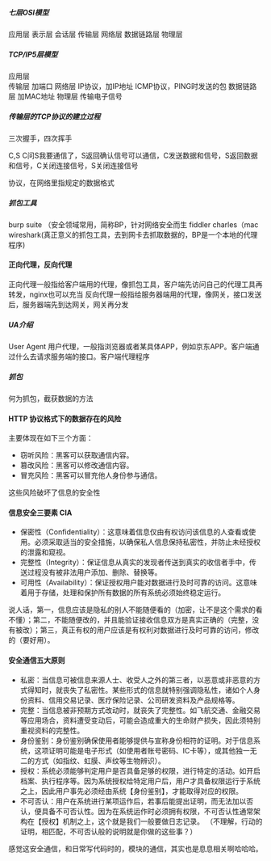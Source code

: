


##### 七层OSI模型
应用层
表示层
会话层
传输层
网络层
数据链路层
物理层

##### TCP/IP5层模型
应用层  
传输层   加端口
网络层   IP协议，加IP地址   ICMP协议，PING时发送的包
数据链路层   加MAC地址
物理层   传输电子信号


##### 传输层的TCP协议的建立过程
三次握手，四次挥手

C,S
C问S我要通信了，S返回确认信号可以通信，C发送数据和信号，S返回数据和信号，C关闭连接信号，S关闭连接信号

协议，在网络里指规定的数据格式

##### 抓包工具
burp  suite （安全领域常用，简称BP，针对网络安全而生    fiddler   charles（mac    wireshark(真正意义的抓包工具，去到网卡去抓取数据的，BP是一个本地的代理程序)


#### 正向代理，反向代理
正向代理一般指给客户端用的代理，像抓包工具，客户端先访问自己的代理工具再转发，nginx也可以充当
反向代理一般指给服务器端用的代理，像网关，接口发送后，服务器端先到达网关，网关再分发


##### UA介绍 
User Agent 用户代理，一般指浏览器或者某具体APP，例如京东APP。客户端通过什么去请求服务端的接口。客户端代理程序

##### 抓包
何为抓包，截获数据的方法

#### HTTP 协议格式下的数据存在的风险
主要体现在如下三个方面：
+ 窃听风险：黑客可以获取通信内容。
+ 篡改风险：黑客可以修改通信内容。
+ 冒充风险：黑客可以冒充他人身份参与通信。

这些风险破坏了信息的安全性

#### 信息安全三要素 CIA
+ 保密性（Confidentiality）：这意味着信息仅由有权访问该信息的人查看或使用。必须采取适当的安全措施，以确保私人信息保持私密性，并防止未经授权的泄露和窥视。
+ 完整性（Integrity）：保证信息从真实的发现者传送到真实的收信者手中，传送过程没有被非法用户添加、删除、替换等。
+ 可用性（Availability）：保证授权用户能对数据进行及时可靠的访问。这意味着用于存储，处理和保护所有数据的所有系统必须始终稳定运行。

说人话，第一，信息应该是隐私的别人不能随便看的（加密，让不是这个需求的看不懂）；第二，不能随便改的，并且能验证接收信息双方是真实正确的（完整，没有被改）；第三，真正有权的用户应该是有权利对数据进行及时可靠的访问，修改的（要好用）。

#### 安全通信五大原则
+ 私密：当信息可被信息来源人士、收受人之外的第三者，以恶意或非恶意的方式得知时，就丧失了私密性。某些形式的信息就特别强调隐私性，诸如个人身份资料、信用交易记录、医疗保险记录、公司研发资料及产品规格等。
+ 完整：当信息被非预期方式改动时，就丧失了完整性。如飞航交通、金融交易等应用场合，资料遭受变动后，可能会造成重大的生命财产损失，因此须特别重视资料的完整性。
+ 身份鉴别：身份鉴别确保使用者能够提供与宣称身份相符的证明。对于信息系统，这项证明可能是电子形式（如使用者账号密码、IC卡等），或其他独一无二的方式（如指纹、虹膜、声纹等生物辨识）。
+ 授权：系统必须能够判定用户是否具备足够的权限，进行特定的活动。如开启档案、执行程序等。因为系统授权给特定用户后，用户才具备权限运行于系统之上，因此用户事先必须经由系统【身份鉴别】，才能取得对应的权限。
+ 不可否认：用户在系统进行某项运作后，若事后能提出证明，而无法加以否认，便具备不可否认性。因为在系统运作时必须拥有权限，不可否认性通常架构在【授权】机制之上，这个就是我们一般要做日志记录。 （不理解，行动的证明，相匹配，不可否认般的说明就是你做的这些事？）

感觉这安全通信，和日常写代码时的，模块的通信，其实也是息息相关啊哈哈哈。